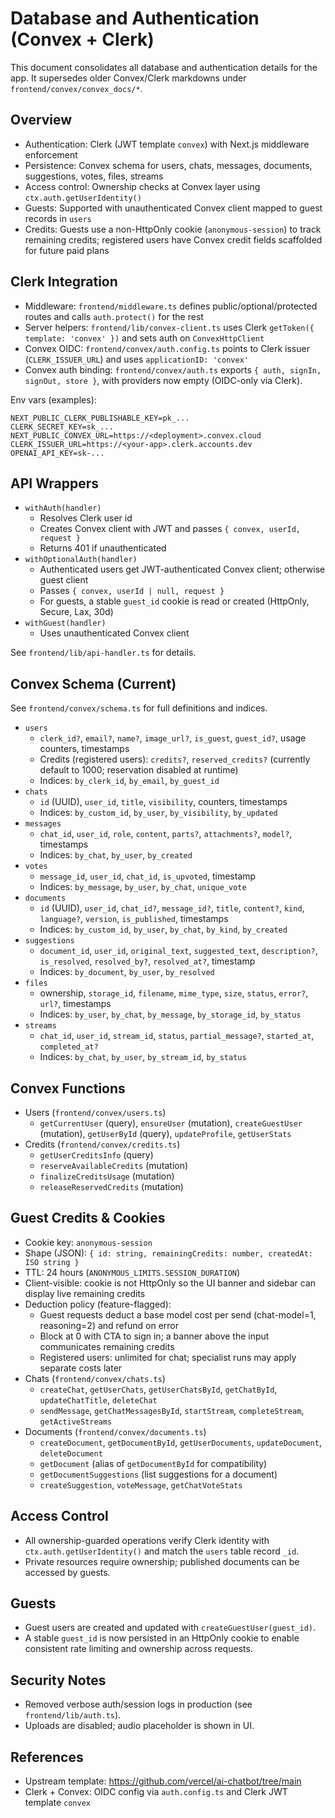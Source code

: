 # Database and Authentication (Convex + Clerk)

This document consolidates all database and authentication details for the app. It supersedes older Convex/Clerk markdowns under `frontend/convex/convex_docs/*`.

## Overview

- Authentication: Clerk (JWT template `convex`) with Next.js middleware enforcement
- Persistence: Convex schema for users, chats, messages, documents, suggestions, votes, files, streams
- Access control: Ownership checks at Convex layer using `ctx.auth.getUserIdentity()`
- Guests: Supported with unauthenticated Convex client mapped to guest records in `users`
 - Credits: Guests use a non-HttpOnly cookie (`anonymous-session`) to track remaining credits; registered users have Convex credit fields scaffolded for future paid plans

## Clerk Integration

- Middleware: `frontend/middleware.ts` defines public/optional/protected routes and calls `auth.protect()` for the rest
- Server helpers: `frontend/lib/convex-client.ts` uses Clerk `getToken({ template: 'convex' })` and sets auth on `ConvexHttpClient`
- Convex OIDC: `frontend/convex/auth.config.ts` points to Clerk issuer (`CLERK_ISSUER_URL`) and uses `applicationID: 'convex'`
- Convex auth binding: `frontend/convex/auth.ts` exports `{ auth, signIn, signOut, store }`, with providers now empty (OIDC-only via Clerk).

Env vars (examples):

```
NEXT_PUBLIC_CLERK_PUBLISHABLE_KEY=pk_...
CLERK_SECRET_KEY=sk_...
NEXT_PUBLIC_CONVEX_URL=https://<deployment>.convex.cloud
CLERK_ISSUER_URL=https://<your-app>.clerk.accounts.dev
OPENAI_API_KEY=sk-...
```

## API Wrappers

- `withAuth(handler)`
  - Resolves Clerk user id
  - Creates Convex client with JWT and passes `{ convex, userId, request }`
  - Returns 401 if unauthenticated
- `withOptionalAuth(handler)`
  - Authenticated users get JWT-authenticated Convex client; otherwise guest client
  - Passes `{ convex, userId | null, request }`
  - For guests, a stable `guest_id` cookie is read or created (HttpOnly, Secure, Lax, 30d)
- `withGuest(handler)`
  - Uses unauthenticated Convex client

See `frontend/lib/api-handler.ts` for details.

## Convex Schema (Current)

See `frontend/convex/schema.ts` for full definitions and indices.

- `users`
  - `clerk_id?`, `email?`, `name?`, `image_url?`, `is_guest`, `guest_id?`, usage counters, timestamps
  - Credits (registered users): `credits?`, `reserved_credits?` (currently default to 1000; reservation disabled at runtime)
  - Indices: `by_clerk_id`, `by_email`, `by_guest_id`
- `chats`
  - `id` (UUID), `user_id`, `title`, `visibility`, counters, timestamps
  - Indices: `by_custom_id`, `by_user`, `by_visibility`, `by_updated`
- `messages`
  - `chat_id`, `user_id`, `role`, `content`, `parts?`, `attachments?`, `model?`, timestamps
  - Indices: `by_chat`, `by_user`, `by_created`
- `votes`
  - `message_id`, `user_id`, `chat_id`, `is_upvoted`, timestamp
  - Indices: `by_message`, `by_user`, `by_chat`, `unique_vote`
- `documents`
  - `id` (UUID), `user_id`, `chat_id?`, `message_id?`, `title`, `content?`, `kind`, `language?`, `version`, `is_published`, timestamps
  - Indices: `by_custom_id`, `by_user`, `by_chat`, `by_kind`, `by_created`
- `suggestions`
  - `document_id`, `user_id`, `original_text`, `suggested_text`, `description?`, `is_resolved`, `resolved_by?`, `resolved_at?`, timestamp
  - Indices: `by_document`, `by_user`, `by_resolved`
- `files`
  - ownership, `storage_id`, `filename`, `mime_type`, `size`, `status`, `error?`, `url?`, timestamps
  - Indices: `by_user`, `by_chat`, `by_message`, `by_storage_id`, `by_status`
- `streams`
  - `chat_id`, `user_id`, `stream_id`, `status`, `partial_message?`, `started_at`, `completed_at?`
  - Indices: `by_chat`, `by_user`, `by_stream_id`, `by_status`

## Convex Functions

- Users (`frontend/convex/users.ts`)
  - `getCurrentUser` (query), `ensureUser` (mutation), `createGuestUser` (mutation), `getUserById` (query), `updateProfile`, `getUserStats`
- Credits (`frontend/convex/credits.ts`)
  - `getUserCreditsInfo` (query)
  - `reserveAvailableCredits` (mutation)
  - `finalizeCreditsUsage` (mutation)
  - `releaseReservedCredits` (mutation)

## Guest Credits & Cookies

- Cookie key: `anonymous-session`
- Shape (JSON): `{ id: string, remainingCredits: number, createdAt: ISO string }`
- TTL: 24 hours (`ANONYMOUS_LIMITS.SESSION_DURATION`)
- Client-visible: cookie is not HttpOnly so the UI banner and sidebar can display live remaining credits
- Deduction policy (feature-flagged):
  - Guest requests deduct a base model cost per send (chat-model=1, reasoning=2) and refund on error
  - Block at 0 with CTA to sign in; a banner above the input communicates remaining credits
  - Registered users: unlimited for chat; specialist runs may apply separate costs later
- Chats (`frontend/convex/chats.ts`)
  - `createChat`, `getUserChats`, `getUserChatsById`, `getChatById`, `updateChatTitle`, `deleteChat`
  - `sendMessage`, `getChatMessagesById`, `startStream`, `completeStream`, `getActiveStreams`
- Documents (`frontend/convex/documents.ts`)
  - `createDocument`, `getDocumentById`, `getUserDocuments`, `updateDocument`, `deleteDocument`
  - `getDocument` (alias of `getDocumentById` for compatibility)
  - `getDocumentSuggestions` (list suggestions for a document)
  - `createSuggestion`, `voteMessage`, `getChatVoteStats`

## Access Control

- All ownership-guarded operations verify Clerk identity with `ctx.auth.getUserIdentity()` and match the `users` table record `_id`.
- Private resources require ownership; published documents can be accessed by guests.

## Guests

- Guest users are created and updated with `createGuestUser(guest_id)`.
- A stable `guest_id` is now persisted in an HttpOnly cookie to enable consistent rate limiting and ownership across requests.

## Security Notes

- Removed verbose auth/session logs in production (see `frontend/lib/auth.ts`).
- Uploads are disabled; audio placeholder is shown in UI.

## References

- Upstream template: <https://github.com/vercel/ai-chatbot/tree/main>
- Clerk + Convex: OIDC config via `auth.config.ts` and Clerk JWT template `convex`
